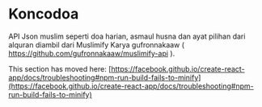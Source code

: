 # Koncodoa

API Json muslim seperti doa harian, asmaul husna dan ayat pilihan dari alquran
 diambil dari Muslimify Karya  gufronnakaaw ( https://github.com/gufronnakaaw/muslimify-api ).


This section has moved here: [https://facebook.github.io/create-react-app/docs/troubleshooting#npm-run-build-fails-to-minify](https://facebook.github.io/create-react-app/docs/troubleshooting#npm-run-build-fails-to-minify)
